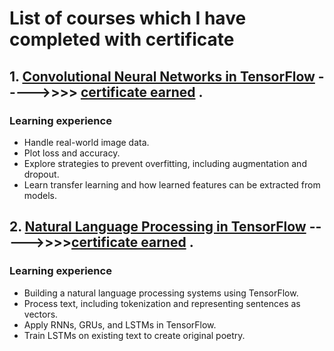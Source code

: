 # List of courses which I have completed with certificate

##  1. [Convolutional Neural Networks in TensorFlow](https://www.coursera.org/learn/convolutional-neural-networks-tensorflow)   ----->>>>   [certificate earned](https://www.coursera.org/account/accomplishments/certificate/845QCMNUCYSH) .

###  Learning experience
* Handle real-world image data.
* Plot loss and accuracy.
* Explore strategies to prevent overfitting, including augmentation and dropout.
* Learn transfer learning and how learned features can be extracted from models.

## 2. [Natural Language Processing in TensorFlow](https://www.coursera.org/learn/natural-language-processing-tensorflow)  ----->>>>[certificate earned](https://www.coursera.org/account/accomplishments/certificate/ZW8EZHLFFYXW) .

###  Learning experience
* Building a natural language processing systems using TensorFlow.
* Process text, including tokenization and representing sentences as vectors.
* Apply RNNs, GRUs, and LSTMs in TensorFlow.
* Train LSTMs on existing text to create original poetry.
